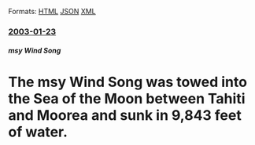 
Formats: [HTML](/news/2003/01/23/the-msy-wind-song-was-towed-into-the-sea-of-the-moon-between-tahiti-and-moorea-and-sunk-in-9-843-feet-of-water.html)  [JSON](/news/2003/01/23/the-msy-wind-song-was-towed-into-the-sea-of-the-moon-between-tahiti-and-moorea-and-sunk-in-9-843-feet-of-water.json)  [XML](/news/2003/01/23/the-msy-wind-song-was-towed-into-the-sea-of-the-moon-between-tahiti-and-moorea-and-sunk-in-9-843-feet-of-water.xml)  

### [2003-01-23](/news/2003/01/23/index.md)

##### msy Wind Song
#  The msy Wind Song was towed into the Sea of the Moon between Tahiti and Moorea and sunk in 9,843 feet of water.



